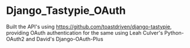 Django_Tastypie_OAuth
=====================

Built the API's using https://github.com/toastdriven/django-tastypie, providing OAuth authentication for the same using Leah Culver's Python-OAuth2 and David's Django-OAuth-Plus